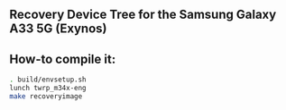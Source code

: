 ## Recovery Device Tree for the Samsung Galaxy A33 5G (Exynos)

## How-to compile it:

```sh
. build/envsetup.sh
lunch twrp_m34x-eng
make recoveryimage
```
